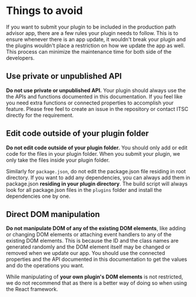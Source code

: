 # Things to avoid

If you want to submit your plugin to be included in the production path advisor app, there are a few rules your plugin needs to follow. This is to ensure whenever there is an app update, it wouldn't break your plugin and the plugins wouldn't place a restriction on how we update the app as well. This process can minimize the maintenance time for both side of the developers.

## Use private or unpublished API

**Do not use private or unpublished API.**
Your plugin should always use the the APIs and functions documented in this documentation. If you feel like you need extra functions or connected properties to accomplish your feature. Please free feel to create an issue in the repository or contact ITSC directly for the requirement.

## Edit code outside of your plugin folder

**Do not edit code outside of your plugin folder.**
You should only add or edit code for the files in your plugin folder. When you submit your plugin, we only take the files inside your plugin folder.

Similarly for `package.json`, do not edit the package.json file residing in root directory. If you want to add any dependencies, you can always add them in package.json **residing in your plugin directory**. The build script will always look for all package.json files in the `plugins` folder and install the dependencies one by one.


## Direct DOM manipulation

**Do not manipulate DOM of any of the existing DOM elements**, like adding or changing DOM elements or attaching event handlers to any of the existing DOM elements. This is because the ID and the class names are generated randomly and the DOM element itself may be changed or removed when we update our app. You should use the connected properties and the API documented in this documentation to get the values and do the operations you want.

While manipulating of **your own plugin's DOM elements** is not restricted, we do not recommend that as there is a better way of doing so when using the React framework.


